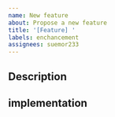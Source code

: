 ```yaml
---
name: New feature
about: Propose a new feature
title: '[Feature] '
labels: enchancement
assignees: suemor233
---
```


## Description

## implementation
